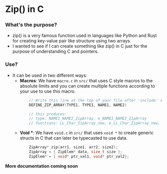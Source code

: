 # Zip() in C

### What's the purpose?
- zip() is a very famous function used in languages like Python and Rust for creating key-value pair like structure using two arrays.
- I wanted to see if I can create something like zip() in C just for the purpose of understanding C and pointers.

### Use?
- It can be used in two different ways:
    - **Macros**: We have `macro.c` in `src/` that uses C style macros to the absolute limits and you can create multiple functions according to your use to use this macro.
        ```c
            // Write this line at the top of your file after 'include' statements.
            DEFINE_ZIP_ARRAY(TYPE1, TYPE1, NAME1, NAME2)

            // this produces:
            // type: NAME1_NAME2_ZipArray, e_NAME1_NAME2_ZipArray
            // functions: LL_Char_ZipArray_new, e_LL_Char_ZipArray_new, e_LL_Char_ZipArray_error, e_LL_Char_ZipArray_data, e_LL_Char_ZipArray_free
        ```
    - **Void \***: We have `void.c` in `src/` that uses `void *` to create generic structs in C that can later be typecasted to use data.
        ```c
            ZipArray* zip(arr1, size1, arr2, size2);
            ZipArray = { ZipElem* data, size_t size };
            ZipElem* = { void* ptr_val1, void* ptr_val2};
        ```

**More documentation coming soon**
